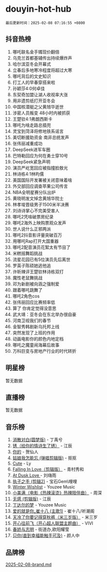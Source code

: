 # douyin-hot-hub

`最后更新时间：2025-02-08 07:16:55 +0800`

## 抖音热榜

1. 哪吒联名金手镯现价翻倍
1. 乌克兰首都基辅传出持续爆炸声
1. 哈尔滨亚冬会开幕式
1. 立春后多地寒冷程度将超过大寒
1. 哪吒背后的文史知识
1. 打工人的早春穿搭来啦
1. 孙颖莎4:0何卓佳
1. 东契奇加盟让湖人收视率大涨
1. 用非遗剪纸打开亚冬会
1. 中国核潜艇之父黄旭华逝世
1. 涉密人员叛变 48小时内被抓获
1. 王楚钦4:1弗朗西斯卡
1. 哪吒为啥走路总插兜
1. 灵宝到菏泽将修地铁系谣言
1. 美切断援助资金 南非总统发声
1. 张伟丽减重成功
1. DeepSeek进军车圈
1. 巴特勒回应为何在勇士穿10号
1. DeepSeek紧急声明
1. 演员严屹宽回应被指撞脸敖光
1. 林诗栋4:1林昀儒
1. 美国国际开发署被关闭意味着啥
1. 外交部回应调查苹果公司传言
1. NBA全明星赛分队出炉
1. 黄晓明发文悼念黄旭华院士
1. 林孝埈晋级男子1500米半决赛
1. 刘诗诗掌心不完美受害人
1. 哪吒2凭啥破票房纪录
1. 哪吒2海外上映购票观众发声
1. 世人说什么正邪两派
1. 哪吒2抖音影评量突破百万
1. 用哪吒Rap打开大国重器
1. 哪吒2配音演员花絮太有节目了
1. 米糕摇舞蹈挑战
1. 流星花园已有5位演员先后离世
1. 罗英子陈硕她逃他追
1. 许昕辣评王楚钦林诗栋双打
1. 魔性老鼠舞挑战
1. 邓为新剧被向涵之强制爱
1. 跟着哪吒跳舞了
1. 哪吒2角色cos
1. 张伟丽回应比赛频率低
1. 算了 你肯定觉得没意思
1. 武大靖：亚冬会在东北举办很自豪
1. 河南卫视我们的春节
1. 金智秀韩剧新乌托邦上线
1. 突然发现了上班的作用
1. 动画电影你的颜色内地定档
1. 哪吒之魔童闹海幕后故事
1. 万科巨变与房地产行业的时代转折

## 明星榜

暂无数据

## 直播榜

暂无数据

## 音乐榜

1. [消散对白(圆梦版)](https://sf5-hl-cdn-tos.douyinstatic.com/obj/tos-cn-ve-2774/og4jB5I5IizzoZVAAAzWgBMAsMDWoArfwBOiFs) - 丁禹兮
1. [锈（给你的情诗生了锈）](https://sf5-hl-cdn-tos.douyinstatic.com/obj/tos-cn-ve-2774/o8a1PBtVqIYbPEGK6e5A4egedVMdm3fCIz6bbE) - 江辰
1. [你的](https://sf5-hl-cdn-tos.douyinstatic.com/obj/tos-cn-ve-2774/oYuIeKf42jB7sEV6B2upMdpYAgfrQWj0FeRegh) - 贺仙人
1. [姑娘我怎能忘 (弹唱剪辑版)](https://sf5-hl-cdn-tos.douyinstatic.com/obj/tos-cn-ve-2774/okamwrBGEMz6illuEofAsMV4yzF5tVWbBiA5AI) - 抠抠
1. [Cute](https://sf5-hl-cdn-tos.douyinstatic.com/obj/tos-cn-ve-2774/o4IbIzHWKAAB4wsS5qMBRiiAlEBGTpQRNfFvuo) - Ly
1. [Falling In Love（剪辑版）](https://sf5-hl-cdn-tos.douyinstatic.com/obj/tos-cn-ve-2774/o8ajpA8zzgBPahbBIO8AcKGBLJezFCRd1wfP9f) - 青村秀和
1. [ At Dusk  Love ](https://sf5-hl-cdn-tos.douyinstatic.com/obj/tos-cn-ve-2774/o8CrpCf5CaYgI4ZrtQgMQAFEfuGqNnRSDQAPBc) - 刘嗨雨
1. [执子之手 (剪辑2)](https://sf5-hl-cdn-tos.douyinstatic.com/obj/tos-cn-ve-2774/oUoZLQjCc31XzqsBnBQUNgeKtYPBcgbFDwtfcu) - 宝石Gem\哩哩
1. [Winter Wishlist](https://sf5-hl-cdn-tos.douyinstatic.com/obj/tos-cn-ve-2774/oIIgUOeamCFCVAzxN6MFRLIBlLGpUqQxeeHrLE) - Youzee Music
1. [小美满（电影《热辣滚烫》热辣陪伴曲）](https://sf5-hl-cdn-tos.douyinstatic.com/obj/tos-cn-ve-2774/o0GAn2lSgfZIDUgtevCGDQYnFg4CwnrBaxbTZL) - 周深
1. [无感 (剪辑版)](https://sf5-hl-cdn-tos.douyinstatic.com/obj/tos-cn-ve-2774/o0eIsUzJBDlQaQFC5OFlgbMEZC1TFYBftOBn6p) - 江辰
1. [丁达尔的梦](https://sf5-hl-cdn-tos.douyinstatic.com/obj/tos-cn-ve-2774/oMU3WirUZBVQkAC9ccG5P2IQirziZM2RTInUY) - Youzee Music
1. [爱的就是你_崔十八 (主歌1)](https://sf5-hl-cdn-tos.douyinstatic.com/obj/tos-cn-ve-2774/oI5BO5DhFZ6UTcNCnZaOCBLtZ7WIMQGfgnXf5E) - 崔十八/听潮阁
1. [天冷了你要记得穿秋裤（米三岁版）](https://sf3-cdn-tos.douyinstatic.com/obj/tos-cn-ve-2774/oQlIwVIDWiZ6BQilAorS7MA0AgCkQDvcZAdm1) - 米三岁
1. [开心往前飞（开心超人联盟主题曲）](https://sf5-hl-cdn-tos.douyinstatic.com/obj/tos-cn-ve-2774/9d8fb7c82cf1421fb93a9fe925275e0a) - VIVI
1. [春娇与志明](https://sf5-hl-cdn-tos.douyinstatic.com/obj/tos-cn-ve-2774/e530d8fceb7044b39707d7f9ff54add1) - 街道办,欧阳耀莹
1. [只你(直到幸福能触手可及)](https://sf5-hl-cdn-tos.douyinstatic.com/obj/tos-cn-ve-2774/o0lBkRDzFTeaVSUz3ZZSCBVtZ5DIMQGfgmEAuE) - 颜人中

## 品牌榜

[2025-02-08-brand.md](2025-02-08-brand.md)
